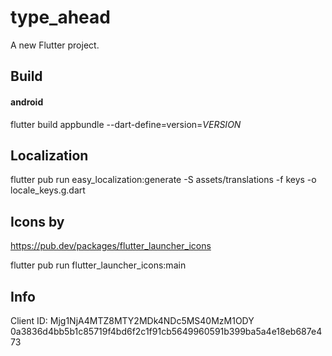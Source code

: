 # type_ahead

A new Flutter project.

## Build

#### android
flutter build appbundle --dart-define=version=_VERSION_

## Localization
flutter pub run easy_localization:generate -S assets/translations -f keys -o locale_keys.g.dart

## Icons by 
https://pub.dev/packages/flutter_launcher_icons

flutter pub run flutter_launcher_icons:main

## Info
Client ID: Mjg1NjA4MTZ8MTY2MDk4NDc5MS40MzM1ODY
0a3836d4bb5b1c85719f4bd6f2c1f91cb5649960591b399ba5a4e18eb687e473